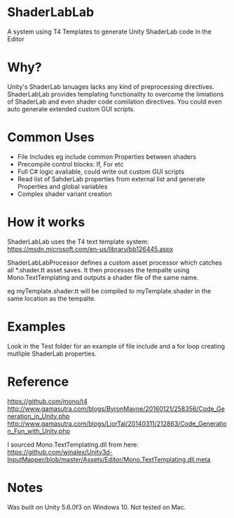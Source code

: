 # ShaderLabLab
A system using T4 Templates to generate Unity ShaderLab code in the Editor

# Why?
Unity's ShaderLab lanuages lacks any kind of preprocessing directives.  ShaderLabLab provides templating functionality to overcome the limiations of ShaderLab and even shader code comilation directives.  You could even auto generate extended custom GUI scripts.

# Common Uses 
* File Includes eg include common Properties between shaders
* Precompile control blocks: If, For etc
* Full C# logic avaliable, could write out custom GUI scripts
* Read list of SahderLab properties from external list and generate Properties and global variables
* Complex shader variant creation

# How it works
ShaderLabLab uses the T4 text template system:
https://msdn.microsoft.com/en-us/library/bb126445.aspx

ShaderLabLabProcessor defines a custom asset processor which catches all *.shader.tt asset saves.  It then processes the tempalte using Mono.TextTemplating and outputs a shader file of the same name.

eg myTemplate.shader.tt will be compiled to myTemplate.shader in the same location as the tempalte.

# Examples
Look in the Test folder for an example of file include and a for loop creating mutliple ShaderLab properties.

# Reference
https://github.com/mono/t4
http://www.gamasutra.com/blogs/ByronMayne/20160121/258356/Code_Generation_in_Unity.php
http://www.gamasutra.com/blogs/LiorTal/20140311/212863/Code_Generation_Fun_with_Unity.php

I sourced Mono.TextTemplating.dll from here:
https://github.com/winalex/Unity3d-InputMapper/blob/master/Assets/Editor/Mono.TextTemplating.dll.meta

# Notes
Was built on Unity 5.6.0f3 on Windows 10.  Not tested on Mac.
